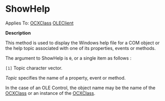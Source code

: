 




<h1 class="heading"><span class="name">ShowHelp</span></h1>

Applies To: [OCXClass](./ocxclass.md) [OLEClient](./oleclient.md)


**Description**


This method is used to display the Windows help file for a COM object or the help topic associated with one of its properties, events or methods.


The argument to ShowHelp is `⍬`, or a single item as follows :


`[1]` Topic character vector.


*Topic* specifies the name of a property, event or method.


In the case of an OLE Control, the object name may be the name of the [OCXClass](./ocxclass.md) or an instance of the [OCXClass](./ocxclass.md).



